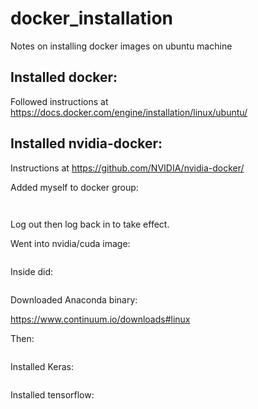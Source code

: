 # docker_installation
Notes on installing docker images on ubuntu machine

## Installed docker: 

Followed instructions at https://docs.docker.com/engine/installation/linux/ubuntu/

## Installed nvidia-docker:

Instructions at https://github.com/NVIDIA/nvidia-docker/

Added myself to docker group:

```sudo groupadd docker
```
```sudo usermod -aG docker <my_username>
```
Log out then log back in to take effect.

Went into nvidia/cuda image:

```docker run -it ... /bin/bash
```
Inside did:

```apt-get update
```

Downloaded Anaconda binary:

https://www.continuum.io/downloads#linux

Then:

```bash Anaconda2-4.3.0-Linux-x86_64.sh
```

Installed Keras:

```pip install keras
```

Installed tensorflow:

```pip install tensorflow-gpu
```


